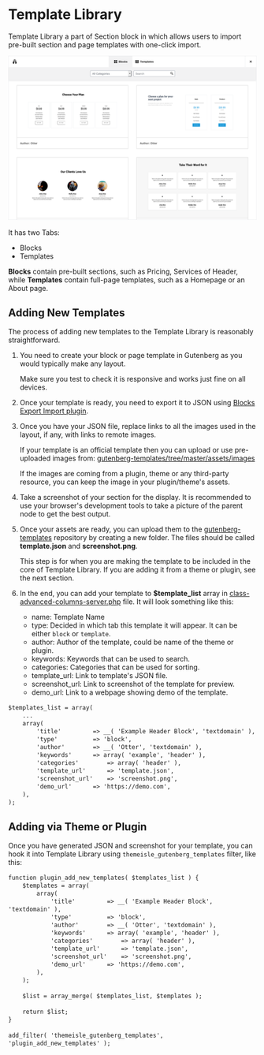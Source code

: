 # Template Library

Template Library a part of Section block in which allows users to import pre-built section and page templates with one-click import.

![Template Library](./images/template-library.png)

It has two Tabs:

- Blocks
- Templates

**Blocks** contain pre-built sections, such as Pricing, Services of Header, while **Templates** contain full-page templates, such as a Homepage or an About page.

## Adding New Templates

The process of adding new templates to the Template Library is reasonably straightforward.

1. You need to create your block or page template in Gutenberg as you would typically make any layout.

	Make sure you test to check it is responsive and works just fine on all devices.

2. Once your template is ready, you need to export it to JSON using [Blocks Export Import plugin](https://wordpress.org/plugins/blocks-export-import/).

3. Once you have your JSON file, replace links to all the images used in the layout, if any, with links to remote images.

	If your template is an official template then you can upload or use pre-uploaded images from: [gutenberg-templates/tree/master/assets/images](https://github.com/Codeinwp/gutenberg-templates/tree/master/assets/images)

	If the images are coming from a plugin, theme or any third-party resource, you can keep the image in your plugin/theme's assets.

4. Take a screenshot of your section for the display. It is recommended to use your browser's development tools to take a picture of the parent node to get the best output.

5. Once your assets are ready, you can upload them to the [gutenberg-templates](https://github.com/Codeinwp/gutenberg-templates) repository by creating a new folder. The files should be called **template.json** and **screenshot.png**.

	This step is for when you are making the template to be included in the core of Template Library. If you are adding it from a theme or plugin, see the next section.

6. In the end, you can add your template to **$template_list** array in [class-advanced-columns-server.php](https://github.com/Codeinwp/gutenberg-blocks/blob/master/blocks/advanced-columns/class-advanced-columns-server.php) file. It will look something like this:

	- name: Template Name
	- type: Decided in which tab this template it will appear. It can be either `block` or `template`.
	- author: Author of the template, could be name of the theme or plugin.
	- keywords: Keywords that can be used to search.
	- categories: Categories that can be used for sorting.
	- template_url: Link to template's JSON file.
	- screenshot_url: Link to screenshot of the template for preview.
	- demo_url: Link to a webpage showing demo of the template.

```
$templates_list = array(
	...
	array(
		'title'			=> __( 'Example Header Block', 'textdomain' ),
		'type'			=> 'block',
		'author'		=> __( 'Otter', 'textdomain' ),
		'keywords'		=> array( 'example', 'header' ),
		'categories'		=> array( 'header' ),
		'template_url'		=> 'template.json',
		'screenshot_url'	=> 'screenshot.png',
		'demo_url'		=> 'https://demo.com',
	),
);
```

## Adding via Theme or Plugin

Once you have generated JSON and screenshot for your template, you can hook it into Template Library using `themeisle_gutenberg_templates` filter, like this:

```
function plugin_add_new_templates( $templates_list ) {
	$templates = array(
		array(
			'title'			=> __( 'Example Header Block', 'textdomain' ),
			'type'			=> 'block',
			'author'		=> __( 'Otter', 'textdomain' ),
			'keywords'		=> array( 'example', 'header' ),
			'categories'		=> array( 'header' ),
			'template_url'		=> 'template.json',
			'screenshot_url'	=> 'screenshot.png',
			'demo_url'		=> 'https://demo.com',
		),
	);

	$list = array_merge( $templates_list, $templates );

	return $list;
}

add_filter( 'themeisle_gutenberg_templates', 'plugin_add_new_templates' );
```